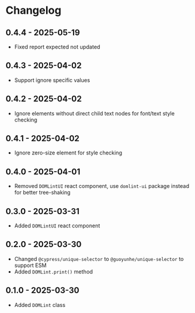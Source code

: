 # Changelog

## 0.4.4 - 2025-05-19

- Fixed report expected not updated

## 0.4.3 - 2025-04-02

- Support ignore specific values

## 0.4.2 - 2025-04-02

- Ignore elements without direct child text nodes for font/text style checking

## 0.4.1 - 2025-04-02

- Ignore zero-size element for style checking

## 0.4.0 - 2025-04-01

- Removed `DOMLintUI` react component, use `domlint-ui` package instead for better tree-shaking

## 0.3.0 - 2025-03-31

- Added `DOMLintUI` react component

## 0.2.0 - 2025-03-30

- Changed `@cypress/unique-selector` to `@guoyunhe/unique-selector` to support ESM
- Added `DOMLint.print()` method

## 0.1.0 - 2025-03-30

- Added `DOMLint` class
